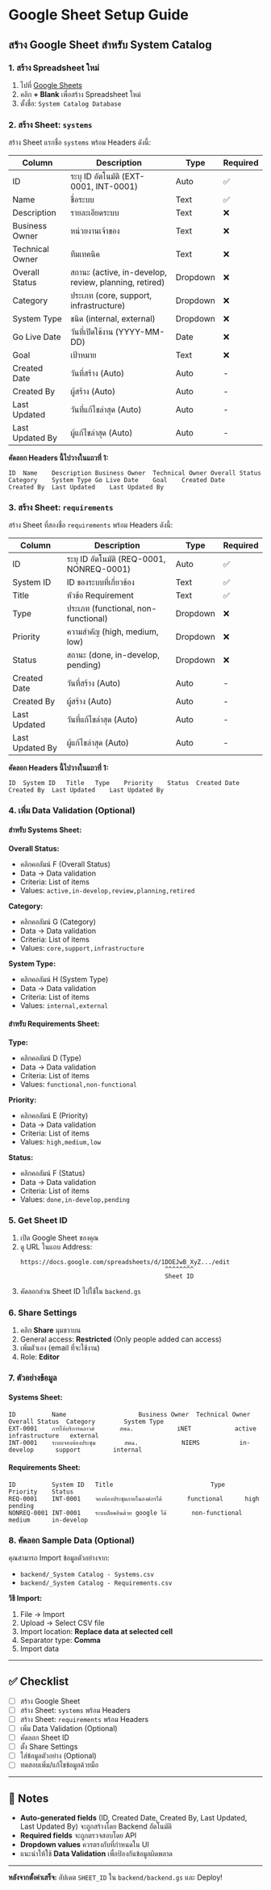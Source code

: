 # Google Sheet Setup Guide

## สร้าง Google Sheet สำหรับ System Catalog

### 1. สร้าง Spreadsheet ใหม่

1. ไปที่ [Google Sheets](https://sheets.google.com/)
2. คลิก **+ Blank** เพื่อสร้าง Spreadsheet ใหม่
3. ตั้งชื่อ: `System Catalog Database`

### 2. สร้าง Sheet: `systems`

สร้าง Sheet แรกชื่อ `systems` พร้อม Headers ดังนี้:

| Column | Description | Type | Required |
|--------|-------------|------|----------|
| ID | ระบุ ID อัตโนมัติ (EXT-0001, INT-0001) | Auto | ✅ |
| Name | ชื่อระบบ | Text | ✅ |
| Description | รายละเอียดระบบ | Text | ❌ |
| Business Owner | หน่วยงานเจ้าของ | Text | ❌ |
| Technical Owner | ทีมเทคนิค | Text | ❌ |
| Overall Status | สถานะ (active, in-develop, review, planning, retired) | Dropdown | ❌ |
| Category | ประเภท (core, support, infrastructure) | Dropdown | ❌ |
| System Type | ชนิด (internal, external) | Dropdown | ❌ |
| Go Live Date | วันที่เปิดใช้งาน (YYYY-MM-DD) | Date | ❌ |
| Goal | เป้าหมาย | Text | ❌ |
| Created Date | วันที่สร้าง (Auto) | Auto | - |
| Created By | ผู้สร้าง (Auto) | Auto | - |
| Last Updated | วันที่แก้ไขล่าสุด (Auto) | Auto | - |
| Last Updated By | ผู้แก้ไขล่าสุด (Auto) | Auto | - |

**คัดลอก Headers นี้ไปวางในแถวที่ 1:**
```
ID	Name	Description	Business Owner	Technical Owner	Overall Status	Category	System Type	Go Live Date	Goal	Created Date	Created By	Last Updated	Last Updated By
```

### 3. สร้าง Sheet: `requirements`

สร้าง Sheet ที่สองชื่อ `requirements` พร้อม Headers ดังนี้:

| Column | Description | Type | Required |
|--------|-------------|------|----------|
| ID | ระบุ ID อัตโนมัติ (REQ-0001, NONREQ-0001) | Auto | ✅ |
| System ID | ID ของระบบที่เกี่ยวข้อง | Text | ✅ |
| Title | หัวข้อ Requirement | Text | ✅ |
| Type | ประเภท (functional, non-functional) | Dropdown | ❌ |
| Priority | ความสำคัญ (high, medium, low) | Dropdown | ❌ |
| Status | สถานะ (done, in-develop, pending) | Dropdown | ❌ |
| Created Date | วันที่สร้าง (Auto) | Auto | - |
| Created By | ผู้สร้าง (Auto) | Auto | - |
| Last Updated | วันที่แก้ไขล่าสุด (Auto) | Auto | - |
| Last Updated By | ผู้แก้ไขล่าสุด (Auto) | Auto | - |

**คัดลอก Headers นี้ไปวางในแถวที่ 1:**
```
ID	System ID	Title	Type	Priority	Status	Created Date	Created By	Last Updated	Last Updated By
```

### 4. เพิ่ม Data Validation (Optional)

#### สำหรับ Systems Sheet:

**Overall Status:**
- คลิกคอลัมน์ F (Overall Status)
- Data → Data validation
- Criteria: List of items
- Values: `active,in-develop,review,planning,retired`

**Category:**
- คลิกคอลัมน์ G (Category)
- Data → Data validation
- Criteria: List of items
- Values: `core,support,infrastructure`

**System Type:**
- คลิกคอลัมน์ H (System Type)
- Data → Data validation
- Criteria: List of items
- Values: `internal,external`

#### สำหรับ Requirements Sheet:

**Type:**
- คลิกคอลัมน์ D (Type)
- Data → Data validation
- Criteria: List of items
- Values: `functional,non-functional`

**Priority:**
- คลิกคอลัมน์ E (Priority)
- Data → Data validation
- Criteria: List of items
- Values: `high,medium,low`

**Status:**
- คลิกคอลัมน์ F (Status)
- Data → Data validation
- Criteria: List of items
- Values: `done,in-develop,pending`

### 5. Get Sheet ID

1. เปิด Google Sheet ของคุณ
2. ดู URL ในแถบ Address:
   ```
   https://docs.google.com/spreadsheets/d/1DOEJwB_XyZ.../edit
                                           ^^^^^^^^
                                           Sheet ID
   ```
3. คัดลอกส่วน Sheet ID ไปใช้ใน `backend.gs`

### 6. Share Settings

1. คลิก **Share** มุมขวาบน
2. General access: **Restricted** (Only people added can access)
3. เพิ่มตัวเอง (email ที่จะใช้งาน)
4. Role: **Editor**

### 7. ตัวอย่างข้อมูล

#### Systems Sheet:
```
ID          Name                    Business Owner  Technical Owner  Overall Status  Category        System Type
EXT-0001    การให้บริการคลาวด์       สพฉ.            iNET            active          infrastructure   external
INT-0001    ระบบจองห้องประชุม        สพฉ.            NIEMS           in-develop      support         internal
```

#### Requirements Sheet:
```
ID          System ID   Title                           Type            Priority    Status
REQ-0001    INT-0001    จองห้องประชุมภายในองค์กรได้       functional      high        pending
NONREQ-0001 INT-0001    ระบบล็อคอินด้วย google ได้       non-functional  medium      in-develop
```

### 8. คัดลอก Sample Data (Optional)

คุณสามารถ Import ข้อมูลตัวอย่างจาก:
- `backend/_System Catalog - Systems.csv`
- `backend/_System Catalog - Requirements.csv`

**วิธี Import:**
1. File → Import
2. Upload → Select CSV file
3. Import location: **Replace data at selected cell**
4. Separator type: **Comma**
5. Import data

---

## ✅ Checklist

- [ ] สร้าง Google Sheet
- [ ] สร้าง Sheet: `systems` พร้อม Headers
- [ ] สร้าง Sheet: `requirements` พร้อม Headers
- [ ] เพิ่ม Data Validation (Optional)
- [ ] คัดลอก Sheet ID
- [ ] ตั้ง Share Settings
- [ ] ใส่ข้อมูลตัวอย่าง (Optional)
- [ ] ทดสอบเพิ่ม/แก้ไขข้อมูลด้วยมือ

---

## 📝 Notes

- **Auto-generated fields** (ID, Created Date, Created By, Last Updated, Last Updated By) จะถูกสร้างโดย Backend อัตโนมัติ
- **Required fields** จะถูกตรวจสอบโดย API
- **Dropdown values** ควรตรงกับที่กำหนดใน UI
- แนะนำให้ใช้ **Data Validation** เพื่อป้องกันข้อมูลผิดพลาด

---

**หลังจากตั้งค่าเสร็จ:** อัปเดต `SHEET_ID` ใน `backend/backend.gs` และ Deploy!
